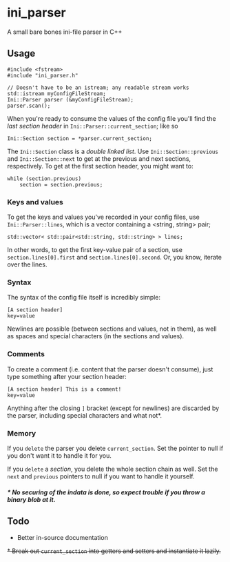 # ini_parser
A small bare bones ini-file parser in C++

## Usage

    #include <fstream>
    #include "ini_parser.h"
    
    // Doesn't have to be an istream; any readable stream works
    std::istream myConfigFileStream;
    Ini::Parser parser (&myConfigFileStream);
    parser.scan();
    
When you're ready to consume the values of the config file you'll find the *last section header* in `Ini::Parser::current_section`;
like so

    Ini::Section section = *parser.current_section;
    
The `Ini::Section` class is a *double linked list*. Use `Ini::Section::previous` and `Ini::Section::next`
to get at the previous and next sections, respectively. To get at the first section header, you might want to:

    while (section.previous)
        section = section.previous;
        
### Keys and values
To get the keys and values you've recorded in your config files, use `Ini::Parser::lines`, which is a vector containing a <string, string> pair;

    std::vector< std::pair<std::string, std::string> > lines;
    
In other words, to get the first key-value pair of a section, use `section.lines[0].first` and `section.lines[0].second`. 
Or, you know, iterate over the lines.

### Syntax
The syntax of the config file itself is incredibly simple:

    [A section header]
    key=value
    
Newlines are possible (between sections and values, not in them), as well as spaces and special characters (in the sections and values).

### Comments
To create a comment (i.e. content that the parser doesn't consume), just type something after your section header:

    [A section header] This is a comment!
    key=value
    
Anything after the closing `]` bracket (except for newlines) are discarded by the parser, including special characters and what not*.

### Memory
If you `delete` the parser you delete `current_section`. Set the pointer to null if you don't want it to handle it for you.

If you `delete` a *section*, you delete the whole section chain as well. Set the `next` and `previous` pointers to null if you want to handle it yourself.

##### * No securing of the indata is done, so expect trouble if you throw a binary blob at it.

## Todo
* Better in-source documentation

~~* Break out `current_section` into getters and setters and instantiate it lazily.~~
